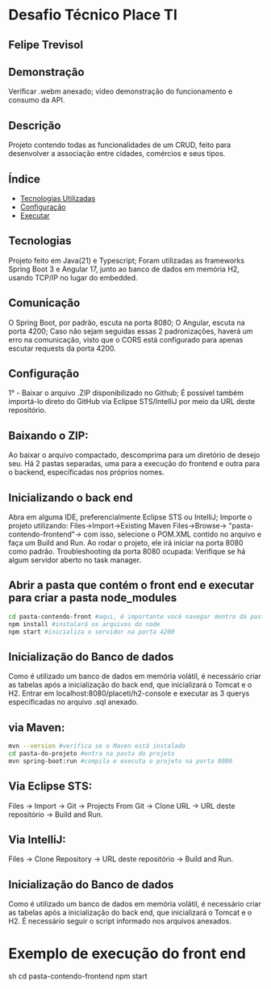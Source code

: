 # Desafio Técnico Place TI
## Felipe Trevisol

## Demonstração
Verificar .webm anexado; video demonstração do funcionamento e consumo da API.

## Descrição
Projeto contendo todas as funcionalidades de um CRUD, feito para desenvolver a associação entre cidades, comércios e seus tipos.

## Índice
- [Tecnologias Utilizadas](#tecnologias)
- [Configuração](#configuração)
- [Executar](#executar)

## Tecnologias
Projeto feito em Java(21) e Typescript;
Foram utilizadas as frameworks Spring Boot 3 e Angular 17, junto ao banco de dados em memória H2, usando TCP/IP no lugar do embedded.

## Comunicação
O Spring Boot, por padrão, escuta na porta 8080;
O Angular, escuta na porta 4200;
Caso não sejam seguidas essas 2 padronizações, haverá um erro na comunicação, visto que o CORS está configurado para apenas escutar requests da porta 4200.

## Configuração
1° - Baixar o arquivo .ZIP disponibilizado no Github; É possível também importá-lo direto do GitHub via Eclipse STS/IntelliJ por meio da URL deste repositório.
## Baixando o ZIP:
Ao baixar o arquivo compactado, descomprima para um diretório de desejo seu. Há 2 pastas separadas, uma para a execução do frontend e outra para o backend, especificadas nos próprios nomes.
## Inicializando o back end
Abra em alguma IDE, preferencialmente Eclipse STS ou IntelliJ; Importe o projeto utilizando:
Files->Import->Existing Maven Files->Browse-> "pasta-contendo-frontend"-> com isso, selecione o POM.XML contido no arquivo e faça um Build and Run.
Ao rodar o projeto, ele irá iniciar na porta 8080 como padrão.
Troubleshooting da porta 8080 ocupada: Verifique se há algum servidor aberto no task manager. 
## Abrir a pasta que contém o front end e executar para criar a pasta node_modules
```sh
cd pasta-contendo-front #aqui, é importante você navegar dentro da pasta "src".
npm install #instalará os arquivos do node
npm start #inicializa o servidor na porta 4200
```
## Inicialização do Banco de dados
Como é utilizado um banco de dados em memória volátil, é necessário criar as tabelas após a inicialização do back end, que inicializará o Tomcat e o H2.
Entrar em localhost:8080/placeti/h2-console e executar as 3 querys especificadas no arquivo .sql anexado.

## via Maven:

```sh
mvn --version #verifica se o Maven está instalado
cd pasta-do-projeto #entra na pasta do projeto
mvn spring-boot:run #compila e executa o projeto na porta 8080
```

## Via Eclipse STS:
Files -> Import -> Git -> Projects From Git -> Clone URL -> URL deste repositório -> Build and Run.

## Via IntelliJ:
Files -> Clone Repository -> URL deste repositório -> Build and Run.

## Inicialização do Banco de dados
Como é utilizado um banco de dados em memória volátil, é necessário criar as tabelas após a inicialização do back end, que inicializará o Tomcat e o H2.
É necessário seguir o script informado nos arquivos anexados.



# Exemplo de execução do front end
sh
cd pasta-contendo-frontend
npm start
